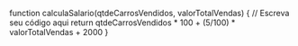 function calculaSalario(qtdeCarrosVendidos, valorTotalVendas) {
 // Escreva seu código aqui
return qtdeCarrosVendidos * 100 + (5/100) * valorTotalVendas + 2000
}